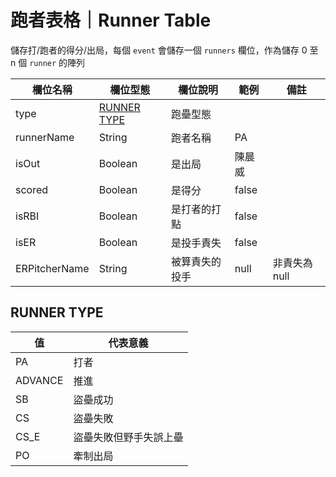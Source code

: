 # 跑者表格｜Runner Table
儲存打/跑者的得分/出局，每個 `event` 會儲存一個 `runners` 欄位，作為儲存 0 至 n 個 `runner` 的陣列

| 欄位名稱 | 欄位型態 | 欄位說明 | 範例 | 備註 |
| - | - | - | - | - |
| type | [RUNNER TYPE](#runner-type) | 跑壘型態 |  |  |
| runnerName | String | 跑者名稱 | PA |  |
| isOut | Boolean | 是出局 | 陳晨威 |  |
| scored | Boolean | 是得分 | false |  |
| isRBI | Boolean | 是打者的打點 | false |  |
| isER | Boolean | 是投手責失 | false |  |
| ERPitcherName | String | 被算責失的投手 | null | 非責失為 null |

## RUNNER TYPE
| 值 | 代表意義 |
| - | - |
| PA | 打者 |
| ADVANCE | 推進 |
| SB | 盜壘成功 |
| CS | 盜壘失敗 |
| CS_E | 盜壘失敗但野手失誤上壘 |
| PO | 牽制出局 |
